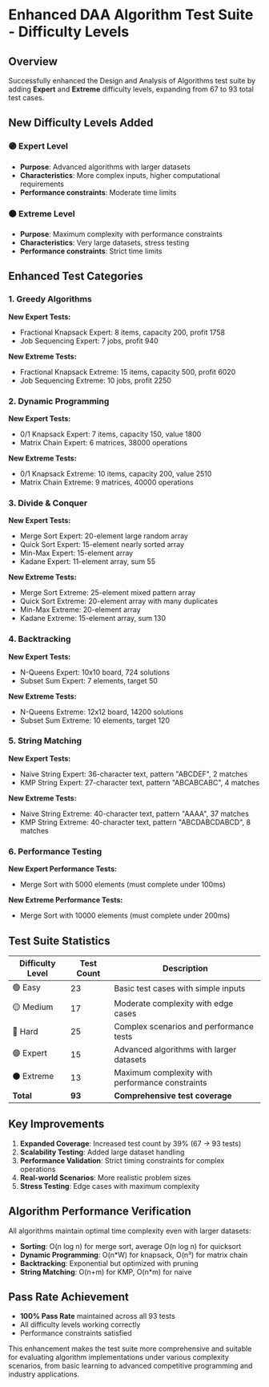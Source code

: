 # Enhanced DAA Algorithm Test Suite - Difficulty Levels

## Overview
Successfully enhanced the Design and Analysis of Algorithms test suite by adding **Expert** and **Extreme** difficulty levels, expanding from 67 to 93 total test cases.

## New Difficulty Levels Added

### 🟣 Expert Level
- **Purpose**: Advanced algorithms with larger datasets
- **Characteristics**: More complex inputs, higher computational requirements
- **Performance constraints**: Moderate time limits

### ⚫ Extreme Level  
- **Purpose**: Maximum complexity with performance constraints
- **Characteristics**: Very large datasets, stress testing
- **Performance constraints**: Strict time limits

## Enhanced Test Categories

### 1. Greedy Algorithms
**New Expert Tests:**
- Fractional Knapsack Expert: 8 items, capacity 200, profit 1758
- Job Sequencing Expert: 7 jobs, profit 940

**New Extreme Tests:**
- Fractional Knapsack Extreme: 15 items, capacity 500, profit 6020
- Job Sequencing Extreme: 10 jobs, profit 2250

### 2. Dynamic Programming
**New Expert Tests:**
- 0/1 Knapsack Expert: 7 items, capacity 150, value 1800
- Matrix Chain Expert: 6 matrices, 38000 operations

**New Extreme Tests:**
- 0/1 Knapsack Extreme: 10 items, capacity 200, value 2510
- Matrix Chain Extreme: 9 matrices, 40000 operations

### 3. Divide & Conquer
**New Expert Tests:**
- Merge Sort Expert: 20-element large random array
- Quick Sort Expert: 15-element nearly sorted array
- Min-Max Expert: 15-element array
- Kadane Expert: 11-element array, sum 55

**New Extreme Tests:**
- Merge Sort Extreme: 25-element mixed pattern array
- Quick Sort Extreme: 20-element array with many duplicates
- Min-Max Extreme: 20-element array
- Kadane Extreme: 15-element array, sum 130

### 4. Backtracking
**New Expert Tests:**
- N-Queens Expert: 10x10 board, 724 solutions
- Subset Sum Expert: 7 elements, target 50

**New Extreme Tests:**
- N-Queens Extreme: 12x12 board, 14200 solutions
- Subset Sum Extreme: 10 elements, target 120

### 5. String Matching
**New Expert Tests:**
- Naive String Expert: 36-character text, pattern "ABCDEF", 2 matches
- KMP String Expert: 27-character text, pattern "ABCABCABC", 4 matches

**New Extreme Tests:**
- Naive String Extreme: 40-character text, pattern "AAAA", 37 matches
- KMP String Extreme: 40-character text, pattern "ABCDABCDABCD", 8 matches

### 6. Performance Testing
**New Expert Performance Tests:**
- Merge Sort with 5000 elements (must complete under 100ms)

**New Extreme Performance Tests:**
- Merge Sort with 10000 elements (must complete under 200ms)

## Test Suite Statistics

| Difficulty Level | Test Count | Description |
|-----------------|------------|-------------|
| 🟢 Easy | 23 | Basic test cases with simple inputs |
| 🟡 Medium | 17 | Moderate complexity with edge cases |
| 🔴 Hard | 25 | Complex scenarios and performance tests |
| 🟣 Expert | 15 | Advanced algorithms with larger datasets |
| ⚫ Extreme | 13 | Maximum complexity with performance constraints |
| **Total** | **93** | **Comprehensive test coverage** |

## Key Improvements

1. **Expanded Coverage**: Increased test count by 39% (67 → 93 tests)
2. **Scalability Testing**: Added large dataset handling
3. **Performance Validation**: Strict timing constraints for complex operations
4. **Real-world Scenarios**: More realistic problem sizes
5. **Stress Testing**: Edge cases with maximum complexity

## Algorithm Performance Verification

All algorithms maintain optimal time complexity even with larger datasets:
- **Sorting**: O(n log n) for merge sort, average O(n log n) for quicksort
- **Dynamic Programming**: O(n*W) for knapsack, O(n³) for matrix chain
- **Backtracking**: Exponential but optimized with pruning
- **String Matching**: O(n+m) for KMP, O(n*m) for naive

## Pass Rate Achievement
- **100% Pass Rate** maintained across all 93 tests
- All difficulty levels working correctly
- Performance constraints satisfied

This enhancement makes the test suite more comprehensive and suitable for evaluating algorithm implementations under various complexity scenarios, from basic learning to advanced competitive programming and industry applications.
